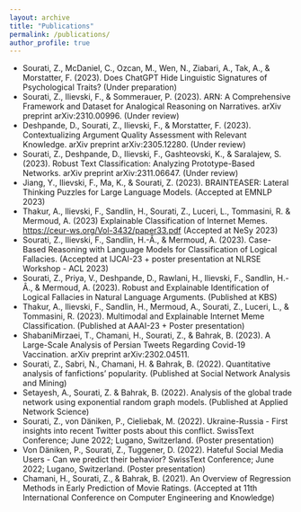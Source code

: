 ```yaml
---
layout: archive
title: "Publications"
permalink: /publications/
author_profile: true
---
```


- Sourati, Z., McDaniel, C., Ozcan, M., Wen, N., Ziabari, A., Tak, A., & Morstatter, F. (2023). Does ChatGPT Hide Linguistic Signatures of Psychological Traits? (Under preparation)
- Sourati, Z., Ilievski, F., & Sommerauer, P. (2023). ARN: A Comprehensive Framework and Dataset for Analogical Reasoning on Narratives. arXiv preprint arXiv:2310.00996. (Under review)
- Deshpande, D., Sourati, Z., Ilievski, F., & Morstatter, F. (2023). Contextualizing Argument Quality Assessment with Relevant Knowledge. arXiv preprint arXiv:2305.12280. (Under review)
- Sourati, Z., Deshpande, D., Ilievski, F., Gashteovski, K., & Saralajew, S. (2023). Robust Text Classification: Analyzing Prototype-Based Networks. arXiv preprint arXiv:2311.06647. (Under review)
-	Jiang, Y., Ilievski, F., Ma, K., & Sourati, Z. (2023). BRAINTEASER: Lateral Thinking Puzzles for Large Language Models. (Accepted at EMNLP 2023)
-	Thakur, A., Ilievski, F., Sandlin, H., Sourati, Z., Luceri, L., Tommasini, R. & Mermoud, A. (2023) Explainable Classification of Internet Memes. https://ceur-ws.org/Vol-3432/paper33.pdf (Accepted at NeSy 2023)
-	Sourati, Z., Ilievski, F., Sandlin, H.-Â., & Mermoud, A. (2023). Case-Based Reasoning with Language Models for Classification of Logical Fallacies. (Accepted at IJCAI-23 + poster presentation at NLRSE Workshop - ACL 2023)
-	Sourati, Z., Priya, V., Deshpande, D., Rawlani, H., Ilievski, F., Sandlin, H.-Â., & Mermoud, A. (2023). Robust and Explainable Identification of Logical Fallacies in Natural Language Arguments. (Published at KBS)
-	Thakur, A., Ilievski, F., Sandlin, H., Mermoud, A., Sourati, Z., Luceri, L., & Tommasini, R. (2023). Multimodal and Explainable Internet Meme Classification. (Published at AAAI-23 + Poster presentation)
-	ShabaniMirzaei, T., Chamani, H., Sourati, Z., & Bahrak, B. (2023). A Large-Scale Analysis of Persian Tweets Regarding Covid-19 Vaccination. arXiv preprint arXiv:2302.04511. 
-	Sourati, Z., Sabri, N., Chamani, H. & Bahrak, B. (2022). Quantitative analysis of fanfictions’ popularity. (Published at Social Network Analysis and Mining)
-	Setayesh, A., Sourati, Z. & Bahrak, B. (2022). Analysis of the global trade network using exponential random graph models. (Published at Applied Network Science)
-	Sourati, Z., von Däniken, P., Cieliebak, M. (2022). Ukraine-Russia - First insights into recent Twitter posts about this conflict. SwissText Conference; June 2022; Lugano, Switzerland. (Poster presentation)
-	Von Däniken, P., Sourati, Z., Tuggener, D. (2022). Hateful Social Media Users - Can we predict their behavior? SwissText Conference; June 2022; Lugano, Switzerland. (Poster presentation)
-	Chamani, H., Sourati, Z., & Bahrak, B. (2021). An Overview of Regression Methods in Early Prediction of Movie Ratings. (Accepted at 11th International Conference on Computer Engineering and Knowledge)


